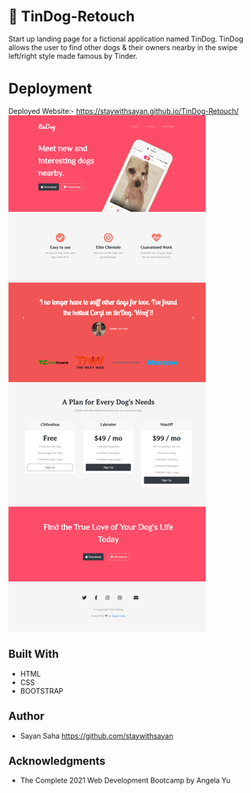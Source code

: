 # 🐶 TinDog-Retouch
Start up landing page for a fictional application named TinDog. TinDog allows the user to find other dogs & their owners nearby in the swipe left/right style made famous by Tinder.
# Deployment
Deployed Website:- https://staywithsayan.github.io/TinDog-Retouch/
![](images/capture.png)
## Built With
* HTML
* CSS
* BOOTSTRAP
## Author
* Sayan Saha https://github.com/staywithsayan
## Acknowledgments
- The Complete 2021 Web Development Bootcamp by Angela Yu
